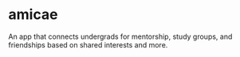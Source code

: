 # amicae
An app that connects undergrads for mentorship, study groups, and friendships based on shared interests and more.
